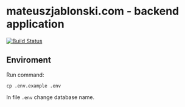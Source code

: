 # mateuszjablonski.com - backend application

[![Build Status](https://travis-ci.org/matwjablonski/mateuszjablonski.com-backend.svg?branch=master)](https://travis-ci.org/matwjablonski/mateuszjablonski.com-backend)

## Enviroment

Run command:

`cp .env.example .env`

In file `.env` change database name.
